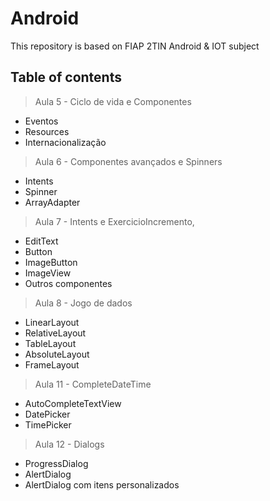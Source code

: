 # Android
This repository is based on FIAP 2TIN Android &amp; IOT subject

## Table of contents


> Aula 5 - Ciclo de vida e Componentes
- Eventos
- Resources 
- Internacionalização 


> Aula 6 - Componentes avançados e Spinners
- Intents
- Spinner
- ArrayAdapter


> Aula 7 - Intents e ExercicioIncremento, 
- EditText
- Button
- ImageButton
- ImageView 
- Outros componentes


> Aula 8 - Jogo de dados
- LinearLayout
- RelativeLayout
- TableLayout
- AbsoluteLayout
- FrameLayout

> Aula 11 - CompleteDateTime
- AutoCompleteTextView
- DatePicker
- TimePicker 


> Aula 12 - Dialogs
- ProgressDialog
- AlertDialog
- AlertDialog com itens personalizados

